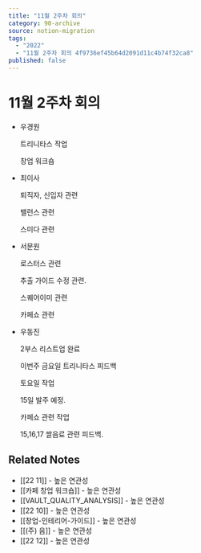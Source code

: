```yaml
---
title: "11월 2주차 회의"
category: 90-archive
source: notion-migration
tags:
  - "2022"
  - "11월 2주차 회의 4f9736ef45b64d2091d11c4b74f32ca8"
published: false
---
```


# 11월 2주차 회의

* 우경원

  트리니타스 작업

  창업 워크숍

* 최이사

  퇴직자, 신입자 관련

  밸런스 관련

  스미다 관련

* 서문원

  로스터스 관련

  추출 가이드 수정 관련.

  스퀘어이미 관련

  카페쇼 관련

* 우동진

  2부스 리스트업 완료

  이번주 금요일 트리니타스 피드백

  토요일 작업

  15일 발주 예정.

  카페쇼 관련 작업

  15,16,17 쌀음료 관련 피드백.

## Related Notes
- [[22 11]] - 높은 연관성
- [[카페 창업 워크숍]] - 높은 연관성
- [[VAULT_QUALITY_ANALYSIS]] - 높은 연관성
- [[22 10]] - 높은 연관성
- [[창업-인테리어-가이드]] - 높은 연관성
- [[(주) 음]] - 높은 연관성
- [[22 12]] - 높은 연관성
